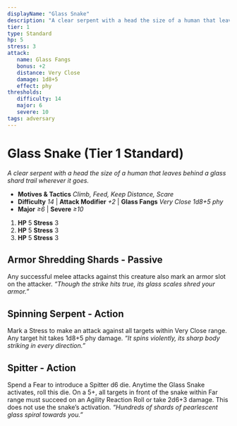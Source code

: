 ```yaml
---
displayName: "Glass Snake"
description: "A clear serpent with a head the size of a human that leaves behind a glass shard trail wherever it goes."
tier: 1
type: Standard
hp: 5
stress: 3
attack:
   name: Glass Fangs
   bonus: +2
   distance: Very Close
   damage: 1d8+5
   effect: phy
thresholds:
   difficulty: 14
   major: 6
   severe: 10
tags: adversary
---
```

# Glass Snake (Tier 1 Standard)
_A clear serpent with a head the size of a human that leaves behind a glass shard trail wherever it goes._

- **Motives & Tactics** _Climb, Feed, Keep Distance, Scare_
- **Difficulty** _14_ | **Attack Modifier** _+2_ | **Glass Fangs** _Very Close 1d8+5 phy_
- **Major** _≥6_ | **Severe** _≥10_

1. **HP** 5
   **Stress** 3
2. **HP** 5
   **Stress** 3
3. **HP** 5
   **Stress** 3

## Armor Shredding Shards - Passive
Any successful melee attacks against this creature also mark an armor slot on the attacker. _“Though the strike hits true, its glass scales shred your armor.”_

## Spinning Serpent - Action
Mark a Stress to make an attack against all targets within Very Close range. Any target hit takes 1d8+5 phy damage. _“It spins violently, its sharp body striking in every direction.”_

## Spitter - Action
Spend a Fear to introduce a Spitter d6 die. Anytime the Glass Snake activates, roll this die. On a 5+, all targets in front of the snake within Far range must succeed on an Agility Reaction Roll or take 2d6+3 damage. This does not use the snake’s activation. _“Hundreds of shards of pearlescent glass spiral towards you.”_
